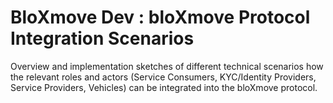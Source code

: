 # BloXmove Dev : bloXmove Protocol Integration Scenarios
Overview and implementation sketches of different technical scenarios how the relevant roles and actors (Service Consumers, KYC/Identity Providers, Service Providers, Vehicles) can be integrated into the bloXmove protocol.





